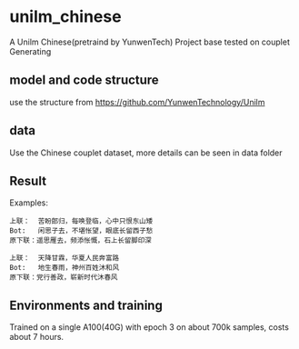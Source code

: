 # unilm_chinese
A Unilm Chinese(pretraind by YunwenTech) Project base tested on couplet Generating
## model and code structure
use the structure from https://github.com/YunwenTechnology/Unilm
## data
Use the Chinese couplet dataset, more details can be seen in data folder
## Result
Examples:

    上联：  苦盼郎归，每唤登临，心中只恨东山矮
    Bot:   闲思子去，不堪怅望，眼底长留西子愁
    原下联：遥思雁去，频添怅慨，石上长留脚印深

    上联：  天降甘霖，华夏人民奔富路
    Bot:   地生春雨，神州百姓沐和风
    原下联：党行善政，崭新时代沐春风
    
## Environments and training
Trained on a single A100(40G) with epoch 3 on about 700k samples, costs about 7 hours.
